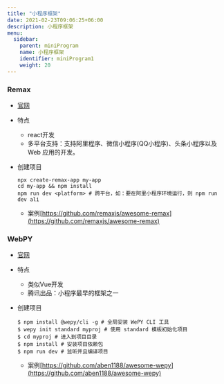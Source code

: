 ```yaml
---
title: "小程序框架"
date: 2021-02-23T09:06:25+06:00
description: 小程序框架
menu:
  sidebar:
    parent: miniProgram
    name: 小程序框架
    identifier: miniProgram1
    weight: 20
---
```



### Remax

* [官网](https://remaxjs.org/)

* 特点
  * react开发
  * 多平台支持：支持阿里程序、微信小程序(QQ小程序)、头条小程序以及 Web 应用的开发。

* 创建项目

  ```
  npx create-remax-app my-app
  cd my-app && npm install
  npm run dev <platform> # 跨平台，如：要在阿里小程序环境运行，则 npm run dev ali
  ```

  

  * 案例[https://github.com/remaxjs/awesome-remax](https://github.com/remaxjs/awesome-remax)

  

### WebPY

* [官网](https://wepyjs.gitee.io/)

* 特点
  * 类似Vue开发
  * 腾讯出品：小程序最早的框架之一

* 创建项目

  ```
  $ npm install @wepy/cli -g # 全局安装 WePY CLI 工具
  $ wepy init standard myproj # 使用 standard 模板初始化项目
  $ cd myproj # 进入到项目目录
  $ npm install # 安装项目依赖包
  $ npm run dev # 监听并且编译项目
  ```

  

  * 案例[https://github.com/aben1188/awesome-wepy](https://github.com/aben1188/awesome-wepy)

  